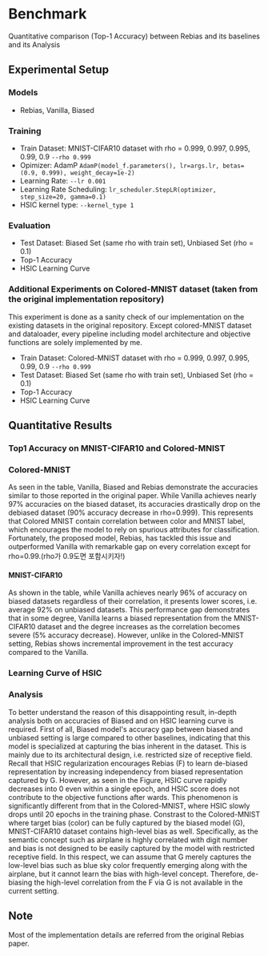 # Benchmark

Quantitative comparison (Top-1 Accuracy) between Rebias and its baselines and its Analysis

## Experimental Setup
### Models
* Rebias, Vanilla, Biased

### Training
* Train Dataset: MNIST-CIFAR10 dataset with rho = 0.999, 0.997, 0.995, 0.99, 0.9 ```--rho 0.999```
* Opimizer: AdamP ```AdamP(model_f.parameters(), lr=args.lr, betas=(0.9, 0.999), weight_decay=1e-2)```
* Learning Rate: ```--lr 0.001```
* Learning Rate Scheduling: ```lr_scheduler.StepLR(optimizer, step_size=20, gamma=0.1)```
* HSIC kernel type: ```--kernel_type 1```

### Evaluation
* Test Dataset: Biased Set (same rho with train set), Unbiased Set (rho = 0.1)
* Top-1 Accuracy
* HSIC Learning Curve

### Additional Experiments on Colored-MNIST dataset (taken from the original implementation repository)
This experiment is done as a sanity check of our implementation on the existing datasets in the original repository. Except colored-MNIST dataset and dataloader, every pipeline including model architecture and objective functions are solely implemented by me. 

* Train Dataset: Colored-MNIST dataset with rho = 0.999, 0.997, 0.995, 0.99, 0.9 ```--rho 0.999```
* Test Dataset: Biased Set (same rho with train set), Unbiased Set (rho = 0.1)
* Top-1 Accuracy
* HSIC Learning Curve

## Quantitative Results
### Top1 Accuracy on MNIST-CIFAR10 and Colored-MNIST
### Colored-MNIST
As seen in the table, Vanilla, Biased and Rebias demonstrate the accuracies similar to those reported in the original paper. While Vanilla achieves nearly 97% accuracies on the biased dataset, its accuracies drastically drop on the debiased dataset (90% accuracy decrease in rho=0.999). This represents that Colored MNIST contain correlation between color and MNIST label, which encourages the model to rely on spurious attributes for classification. Fortunately, the proposed model, Rebias, has tackled this issue and outperformed Vanilla with remarkable gap on every correlation except for rho=0.99.(rho가 0.9도면 포함시키자!)

#### MNIST-CIFAR10
As shown in the table, while Vanilla achieves nearly 96% of accuracy on biased datasets regardless of their correlation, it presents lower scores, i.e. average 92% on unbiased datasets. This performance gap demonstrates that in some degree, Vanilla learns a biased representation from the MNIST-CIFAR10 dataset and the degree increases as the correlation becomes severe (5% accuracy decrease). However, unlike in the Colored-MNIST setting, Rebias shows incremental improvement in the test accuracy compared to the Vanilla.

### Learning Curve of HSIC

### Analysis
To better understand the reason of this disappointing result, in-depth analysis both on accuracies of Biased and on HSIC learning curve is required. First of all, Biased model's accuracy gap between biased and unbiased setting is large compared to other baselines, indicating that this model is specialized at capturing the bias inherent in the dataset. This is mainly due to its architectural design, i.e. restricted size of receptive field. 
Recall that HSIC regularization encourages Rebias (F) to learn de-biased representation by increasing independency from biased representation captured by G. However, as seen in the Figure, HSIC curve rapidly decreases into 0 even within a single epoch, and HSIC score does not contribute to the objective functions after wards. This phenomenon is significantly different from that in the Colored-MNIST, where HSIC slowly drops until 20 epochs in the training phase. 
Constrast to the Colored-MNIST where target bias (color) can be fully captured by the biased model (G), MNIST-CIFAR10 dataset contains high-level bias as well. Specifically, as the semantic concept such as airplane is highly correlated with digit number and bias is not designed to be easily captured by the model with restricted receptive field. In this respect, we can assume that G merely captures the low-level bias such as blue sky color frequently emerging along with the airplane, but it cannot learn the bias with high-level concept. Therefore, de-biasing the high-level correlation from the F via G is not available in the current setting. 









## Note
Most of the implementation details are referred from the original Rebias paper.
